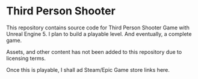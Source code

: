 # Third Person Shooter

This repository contains source code for Third Person Shooter Game with Unreal Engine 5.
I plan to build a playable level. And eventually, a complete game.  

Assets, and other content has not been added to this repository due to licensing terms.  

Once this is playable, I shall ad Steam/Epic Game store links here.